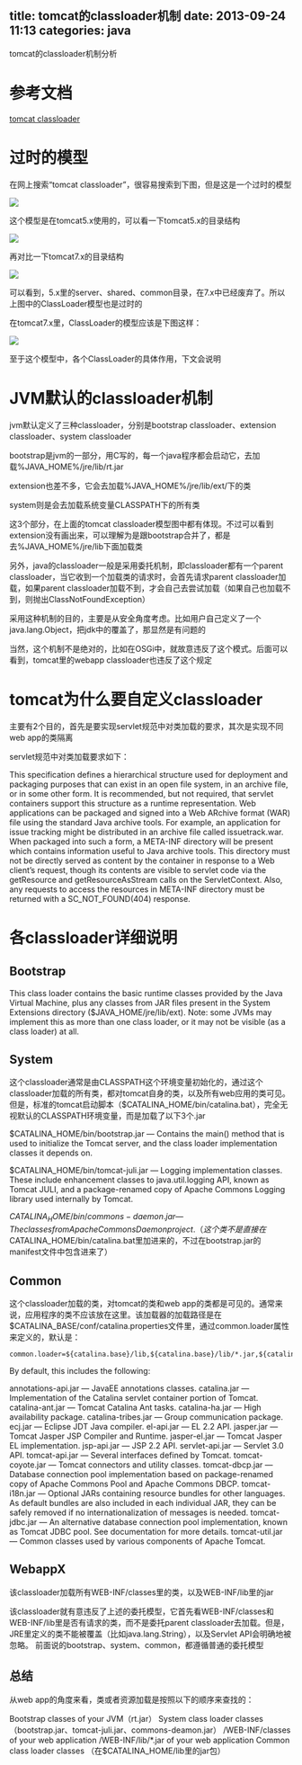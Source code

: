 title: tomcat的classloader机制
date: 2013-09-24 11:13
categories: java 
---
tomcat的classloader机制分析
<!--more-->

# 参考文档

[tomcat classloader](http://tomcat.apache.org/tomcat-7.0-doc/class-loader-howto.html) 

# 过时的模型 

在网上搜索“tomcat classloader”，很容易搜索到下图，但是这是一个过时的模型 

![](http://dl.iteye.com/upload/attachment/0075/7815/7cc11eb2-032a-3817-860f-899afc3ae263.png)

这个模型是在tomcat5.x使用的，可以看一下tomcat5.x的目录结构 

![](http://dl.iteye.com/upload/attachment/0075/7869/72816da8-342b-343e-943f-07ee03107878.png)

再对比一下tomcat7.x的目录结构 

![](http://dl.iteye.com/upload/attachment/0075/7820/28ae1d7f-5383-37d0-9c4f-cfb0a8247e50.png)

可以看到，5.x里的server、shared、common目录，在7.x中已经废弃了。所以上图中的ClassLoader模型也是过时的 

在tomcat7.x里，ClassLoader的模型应该是下图这样： 

![](http://dl.iteye.com/upload/attachment/0075/7827/4bfd2e34-b46f-35fc-bc60-054010f2a980.png)

至于这个模型中，各个ClassLoader的具体作用，下文会说明 

# JVM默认的classloader机制 

jvm默认定义了三种classloader，分别是bootstrap classloader、extension classloader、system classloader 

bootstrap是jvm的一部分，用C写的，每一个java程序都会启动它，去加载%JAVA_HOME%/jre/lib/rt.jar 

extension也差不多，它会去加载%JAVA_HOME%/jre/lib/ext/下的类 

system则是会去加载系统变量CLASSPATH下的所有类 

这3个部分，在上面的tomcat classloader模型图中都有体现。不过可以看到extension没有画出来，可以理解为是跟bootstrap合并了，都是去%JAVA_HOME%/jre/lib下面加载类 

另外，java的classloader一般是采用委托机制，即classloader都有一个parent classloader，当它收到一个加载类的请求时，会首先请求parent classloader加载，如果parent classloader加载不到，才会自己去尝试加载（如果自己也加载不到，则抛出ClassNotFoundException）

采用这种机制的目的，主要是从安全角度考虑。比如用户自己定义了一个java.lang.Object，把jdk中的覆盖了，那显然是有问题的 

当然，这个机制不是绝对的，比如在OSGi中，就故意违反了这个模式。后面可以看到，tomcat里的webapp classloader也违反了这个规定 

# tomcat为什么要自定义classloader 

主要有2个目的，首先是要实现servlet规范中对类加载的要求，其次是实现不同web app的类隔离 

servlet规范中对类加载要求如下： 

This specification defines a hierarchical structure used for deployment and packaging purposes that can exist in an open file system, in an archive file, or in some other form. It is recommended, but not required, that servlet containers support this structure as a runtime representation. Web applications can be packaged and signed into a Web ARchive format (WAR) file using the standard Java archive tools. For example, an application for issue tracking might be distributed in an archive file called issuetrack.war. When packaged into such a form, a META-INF directory will be present which contains information useful to Java archive tools. This directory must not be directly served as content by the container in response to a Web client’s request, though its contents are visible to servlet code via the getResource and getResourceAsStream calls on the ServletContext. Also, any requests to access the resources in META-INF directory must be returned with a SC_NOT_FOUND(404) response. 

# 各classloader详细说明 

## Bootstrap 

This class loader contains the basic runtime classes provided by the Java Virtual Machine, plus any classes from JAR files present in the System Extensions directory ($JAVA_HOME/jre/lib/ext). Note: some JVMs may implement this as more than one class loader, or it may not be visible (as a class loader) at all. 

## System 

这个classloader通常是由CLASSPATH这个环境变量初始化的，通过这个classloader加载的所有类，都对tomcat自身的类，以及所有web应用的类可见。但是，标准的tomcat启动脚本（$CATALINA_HOME/bin/catalina.bat），完全无视默认的CLASSPATH环境变量，而是加载了以下3个.jar 

$CATALINA_HOME/bin/bootstrap.jar — Contains the main() method that is used to initialize the Tomcat server, and the class loader implementation classes it depends on. 

$CATALINA_HOME/bin/tomcat-juli.jar — Logging implementation classes. These include enhancement classes to java.util.logging API, known as Tomcat JULI, and a package-renamed copy of Apache Commons Logging library used internally by Tomcat. 

$CATALINA_HOME/bin/commons-daemon.jar — The classes from Apache Commons Daemon project.（这个类不是直接在$CATALINA_HOME/bin/catalina.bat里加进来的，不过在bootstrap.jar的manifest文件中包含进来了） 

## Common 

这个classloader加载的类，对tomcat的类和web app的类都是可见的。通常来说，应用程序的类不应该放在这里。该加载器的加载路径是在$CATALINA_BASE/conf/catalina.properties文件里，通过common.loader属性来定义的，默认是：

```
common.loader=${catalina.base}/lib,${catalina.base}/lib/*.jar,${catalina.home}/lib,${catalina.home}/lib/*.jar
```

By default, this includes the following: 

annotations-api.jar — JavaEE annotations classes. 
catalina.jar — Implementation of the Catalina servlet container portion of Tomcat. 
catalina-ant.jar — Tomcat Catalina Ant tasks. 
catalina-ha.jar — High availability package. 
catalina-tribes.jar — Group communication package. 
ecj.jar — Eclipse JDT Java compiler. 
el-api.jar — EL 2.2 API. 
jasper.jar — Tomcat Jasper JSP Compiler and Runtime. 
jasper-el.jar — Tomcat Jasper EL implementation. 
jsp-api.jar — JSP 2.2 API. 
servlet-api.jar — Servlet 3.0 API. 
tomcat-api.jar — Several interfaces defined by Tomcat. 
tomcat-coyote.jar — Tomcat connectors and utility classes. 
tomcat-dbcp.jar — Database connection pool implementation based on package-renamed copy of Apache Commons Pool and Apache Commons DBCP. 
tomcat-i18n.jar — Optional JARs containing resource bundles for other languages. As default bundles are also included in each individual JAR, they can be safely removed if no internationalization of messages is needed. 
tomcat-jdbc.jar — An alternative database connection pool implementation, known as Tomcat JDBC pool. See documentation for more details. 
tomcat-util.jar — Common classes used by various components of Apache Tomcat. 

## WebappX 

该classloader加载所有WEB-INF/classes里的类，以及WEB-INF/lib里的jar 

该classloader就有意违反了上述的委托模型，它首先看WEB-INF/classes和WEB-INF/lib里是否有请求的类，而不是委托parent classloader去加载。但是，JRE里定义的类不能被覆盖（比如java.lang.String），以及Servlet API会明确地被忽略。 前面说的bootstrap、system、common，都遵循普通的委托模型 

## 总结

从web app的角度来看，类或者资源加载是按照以下的顺序来查找的： 

Bootstrap classes of your JVM（rt.jar） 
System class loader classes（bootstrap.jar、tomcat-juli.jar、commons-deamon.jar） 
/WEB-INF/classes of your web application 
/WEB-INF/lib/\*.jar of your web application 
Common class loader classes （在$CATALINA_HOME/lib里的jar包）